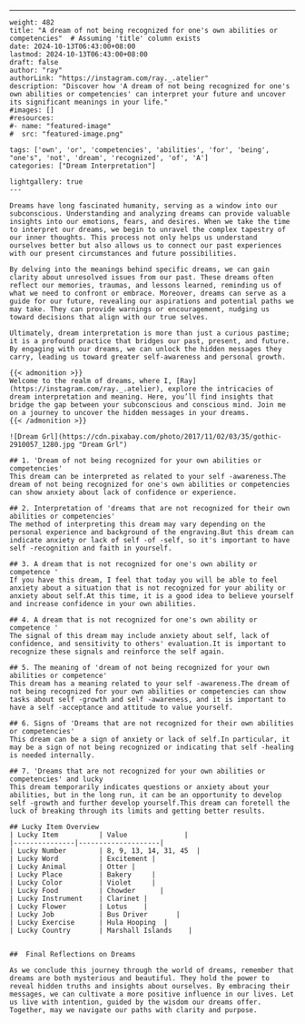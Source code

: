 ---
    weight: 482
    title: "A dream of not being recognized for one's own abilities or competencies"  # Assuming 'title' column exists
    date: 2024-10-13T06:43:00+08:00
    lastmod: 2024-10-13T06:43:00+08:00
    draft: false
    author: "ray"
    authorLink: "https://instagram.com/ray._.atelier"
    description: "Discover how 'A dream of not being recognized for one's own abilities or competencies' can interpret your future and uncover its significant meanings in your life."
    #images: []
    #resources:
    #- name: "featured-image"
    #  src: "featured-image.png"
    
    tags: ['own', 'or', 'competencies', 'abilities', 'for', 'being', "one's", 'not', 'dream', 'recognized', 'of', 'A']
    categories: ["Dream Interpretation"]
    
    lightgallery: true
    ---
    
    Dreams have long fascinated humanity, serving as a window into our subconscious. Understanding and analyzing dreams can provide valuable insights into our emotions, fears, and desires. When we take the time to interpret our dreams, we begin to unravel the complex tapestry of our inner thoughts. This process not only helps us understand ourselves better but also allows us to connect our past experiences with our present circumstances and future possibilities.
    
    By delving into the meanings behind specific dreams, we can gain clarity about unresolved issues from our past. These dreams often reflect our memories, traumas, and lessons learned, reminding us of what we need to confront or embrace. Moreover, dreams can serve as a guide for our future, revealing our aspirations and potential paths we may take. They can provide warnings or encouragement, nudging us toward decisions that align with our true selves.
    
    Ultimately, dream interpretation is more than just a curious pastime; it is a profound practice that bridges our past, present, and future. By engaging with our dreams, we can unlock the hidden messages they carry, leading us toward greater self-awareness and personal growth.
    
    {{< admonition >}}
    Welcome to the realm of dreams, where I, [Ray](https://instagram.com/ray._.atelier), explore the intricacies of dream interpretation and meaning. Here, you’ll find insights that bridge the gap between your subconscious and conscious mind. Join me on a journey to uncover the hidden messages in your dreams.
    {{< /admonition >}}
    
    ![Dream Grl](https://cdn.pixabay.com/photo/2017/11/02/03/35/gothic-2910057_1280.jpg "Dream Grl")
    
    ## 1. 'Dream of not being recognized for your own abilities or competencies'
    This dream can be interpreted as related to your self -awareness.The dream of not being recognized for one's own abilities or competencies can show anxiety about lack of confidence or experience.
    
    ## 2. Interpretation of 'dreams that are not recognized for their own abilities or competencies'
    The method of interpreting this dream may vary depending on the personal experience and background of the engraving.But this dream can indicate anxiety or lack of self -of -self, so it's important to have self -recognition and faith in yourself.
    
    ## 3. A dream that is not recognized for one's own ability or competence '
    If you have this dream, I feel that today you will be able to feel anxiety about a situation that is not recognized for your ability or anxiety about self.At this time, it is a good idea to believe yourself and increase confidence in your own abilities.
    
    ## 4. A dream that is not recognized for one's own ability or competence '
    The signal of this dream may include anxiety about self, lack of confidence, and sensitivity to others' evaluation.It is important to recognize these signals and reinforce the self again.
    
    ## 5. The meaning of 'dream of not being recognized for your own abilities or competence'
    This dream has a meaning related to your self -awareness.The dream of not being recognized for your own abilities or competencies can show tasks about self -growth and self -awareness, and it is important to have a self -acceptance and attitude to value yourself.
    
    ## 6. Signs of 'Dreams that are not recognized for their own abilities or competencies'
    This dream can be a sign of anxiety or lack of self.In particular, it may be a sign of not being recognized or indicating that self -healing is needed internally.
    
    ## 7. 'Dreams that are not recognized for your own abilities or competencies' and lucky
    This dream temporarily indicates questions or anxiety about your abilities, but in the long run, it can be an opportunity to develop self -growth and further develop yourself.This dream can foretell the luck of breaking through its limits and getting better results.
    
    ## Lucky Item Overview
    | Lucky Item          | Value              |
    |---------------|--------------------|
    | Lucky Number        | 8, 9, 13, 14, 31, 45  |
    | Lucky Word          | Excitement |
    | Lucky Animal        | Otter |
    | Lucky Place         | Bakery     |
    | Lucky Color         | Violet     |
    | Lucky Food          | Chowder      |
    | Lucky Instrument    | Clarinet |
    | Lucky Flower        | Lotus    |
    | Lucky Job           | Bus Driver       |
    | Lucky Exercise      | Hula Hooping  |
    | Lucky Country       | Marshall Islands    |
    
    
    ##  Final Reflections on Dreams
    
    As we conclude this journey through the world of dreams, remember that dreams are both mysterious and beautiful. They hold the power to reveal hidden truths and insights about ourselves. By embracing their messages, we can cultivate a more positive influence in our lives. Let us live with intention, guided by the wisdom our dreams offer. Together, may we navigate our paths with clarity and purpose.
    